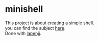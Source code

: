 # minishell
This project is about creating a simple shell.<br>
you can find the subject [here](https://github.com/bontxa/minishell/blob/main/en.subject.pdf).<br>
Done with [lapenji](https://github.com/lapenji).
